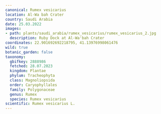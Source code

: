 ```yaml
---
canonical: Rumex vesicarius
location: Al-Wa bah Crater
country: Saudi Arabia
date: 25.03.2022
images:
- path: plants/saudi_arabia/rumex_vesicarius/rumex_vesicarius_2.jpg
  description: Ruby Dock at Al-Wa'bah Crater
coordinates: 22.901692692218795, 41.13976998061476
wild: true
botanic_garden: false
taxonomy:
  gbifkey: 2888986
  fetched: 28.07.2023
  kingdom: Plantae
  phylum: Tracheophyta
  class: Magnoliopsida
  order: Caryophyllales
  family: Polygonaceae
  genus: Rumex
  species: Rumex vesicarius
scientific: Rumex vesicarius L.
---
```

